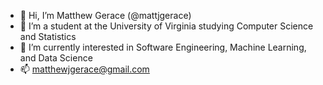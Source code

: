 - 👋 Hi, I’m Matthew Gerace (@mattjgerace)
- 👀 I’m a student at the University of Virginia studying Computer Science and Statistics
- 🌱 I’m currently interested in Software Engineering, Machine Learning, and Data Science
- 📫 matthewjgerace@gmail.com

<!---
mattjgerace/mattjgerace is a ✨ special ✨ repository because its `README.md` (this file) appears on your GitHub profile.
You can click the Preview link to take a look at your changes.
--->

